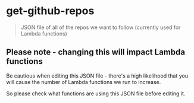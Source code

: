 # get-github-repos

> JSON file of all of the repos we want to follow (currently used for Lambda functions)

## Please note - changing this will impact Lambda functions

Be cautious when editing this JSON file - there's a high likelihood that you will cause the number of Lambda functions we run to increase.

So please check what functions are using this JSON file before editing it.